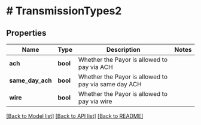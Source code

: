 # # TransmissionTypes2

## Properties

Name | Type | Description | Notes
------------ | ------------- | ------------- | -------------
**ach** | **bool** | Whether the Payor is allowed to pay via ACH |
**same_day_ach** | **bool** | Whether the Payor is allowed to pay via same day ACH |
**wire** | **bool** | Whether the Payor is allowed to pay via wire |

[[Back to Model list]](../../README.md#models) [[Back to API list]](../../README.md#endpoints) [[Back to README]](../../README.md)
